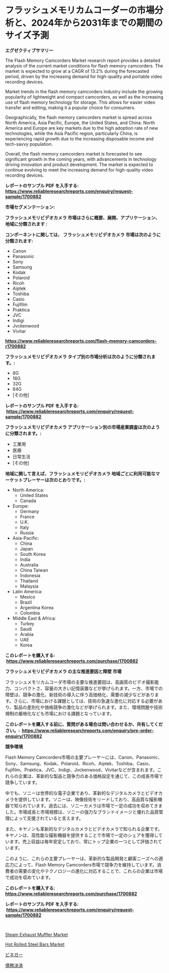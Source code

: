 <p><h1>フラッシュメモリカムコーダーの市場分析と、2024年から2031年までの期間のサイズ予測</h1></p><p><strong>エグゼクティブサマリー</strong></p>
<p><p>The Flash Memory Camcorders Market research report provides a detailed analysis of the current market conditions for flash memory camcorders. The market is expected to grow at a CAGR of 13.2% during the forecasted period, driven by the increasing demand for high-quality and portable video recording devices.</p><p>Market trends in the flash memory camcorders industry include the growing popularity of lightweight and compact camcorders, as well as the increasing use of flash memory technology for storage. This allows for easier video transfer and editing, making it a popular choice for consumers.</p><p>Geographically, the flash memory camcorders market is spread across North America, Asia Pacific, Europe, the United States, and China. North America and Europe are key markets due to the high adoption rate of new technologies, while the Asia Pacific region, particularly China, is experiencing rapid growth due to the increasing disposable income and tech-savvy population.</p><p>Overall, the flash memory camcorders market is forecasted to see significant growth in the coming years, with advancements in technology driving innovation and product development. The market is expected to continue evolving to meet the increasing demand for high-quality video recording devices.</p></p>
<p><strong>レポートのサンプル PDF を入手する: <a href="https://www.reliableresearchreports.com/enquiry/request-sample/1700882">https://www.reliableresearchreports.com/enquiry/request-sample/1700882</a></strong></p>
<p><strong>市場セグメンテーション:</strong></p>
<p><strong> フラッシュメモリビデオカメラ 市場はさらに概要、展開、アプリケーション、地域に分類されます :</strong></p>
<p><strong>コンポーネントに関しては、 フラッシュメモリビデオカメラ 市場は次のように分類されます: &nbsp;</strong></p>
<p><ul><li>Canon</li><li>Panasonic</li><li>Sony</li><li>Samsung</li><li>Kodak</li><li>Polaroid</li><li>Ricoh</li><li>Aiptek</li><li>Toshiba</li><li>Casio</li><li>Fujifilm</li><li>Praktica</li><li>JVC</li><li>Indigi</li><li>Jvckenwood</li><li>Vivitar</li></ul></p>
<p><strong><a href="https://www.reliableresearchreports.com/flash-memory-camcorders-r1700882">https://www.reliableresearchreports.com/flash-memory-camcorders-r1700882</a></strong></p>
<p><strong> フラッシュメモリビデオカメラ タイプ別の市場分析は次のように分類されます。:</strong></p>
<p><ul><li>8G</li><li>16G</li><li>32G</li><li>64G</li><li>[その他]</li></ul></p>
<p><strong>レポートのサンプル PDF を入手する: &nbsp;<a href="https://www.reliableresearchreports.com/enquiry/request-sample/1700882">https://www.reliableresearchreports.com/enquiry/request-sample/1700882</a></strong></p>
<p><strong> フラッシュメモリビデオカメラ アプリケーション別の市場産業調査は次のように分類されます。:</strong></p>
<p><ul><li>工業用</li><li>医療</li><li>日常生活</li><li>[その他]</li></ul></p>
<p><strong>地域に関して言えば、フラッシュメモリビデオカメラ 地域ごとに利用可能なマーケットプレーヤーは次のとおりです。:</strong></p>
<p><ul>
    <li>
        North America:
        <ul>
            <li>United States</li>
            <li>Canada</li>
        </ul>
    </li>
    <li>
        Europe:
        <ul>
            <li>Germany</li>
            <li>France</li>
            <li>U.K.</li>
            <li>Italy</li>
            <li>Russia</li>
        </ul>
    </li>
    <li>
        Asia-Pacific:
        <ul>
            <li>China</li>
            <li>Japan</li>
            <li>South Korea</li>
            <li>India</li>
            <li>Australia</li>
            <li>China Taiwan</li>
            <li>Indonesia</li>
            <li>Thailand</li>
            <li>Malaysia</li>
        </ul>
    </li>
    <li>
        Latin America:
        <ul>
            <li>Mexico</li>
            <li>Brazil</li>
            <li>Argentina Korea</li>
            <li>Colombia</li>
        </ul>
    </li>
    <li>
        Middle East & Africa:
        <ul>
            <li>Turkey</li>
            <li>Saudi</li>
            <li>Arabia</li>
            <li>UAE</li>
            <li>Korea</li>
        </ul>
    </li>
    </ul></p>
<p><strong>このレポートを購入する: &nbsp;<a href="https://www.reliableresearchreports.com/purchase/1700882">https://www.reliableresearchreports.com/purchase/1700882</a></strong></p>
<p><strong>フラッシュメモリビデオカメラ の主な推進要因と障壁 市場</strong></p>
<p><p>フラッシュメモリカムコーダ市場の主要な推進要因は、高画質のビデオ撮影能力、コンパクトさ、容量の大きい記憶装置などが挙げられます。一方、市場での障壁は、競争の激化、新技術の導入に伴う高価格化、需要の減少などがあります。さらに、市場における課題としては、技術の急速な進化に対応する必要があり、製品の差別化や価格競争の激化などが挙げられます。また、環境問題や技術規制の厳格化なども市場における課題となっています。</p></p>
<p><strong>このレポートを購入する前に、質問がある場合は問い合わせるか、共有してください。:&nbsp; <a href="https://www.reliableresearchreports.com/enquiry/pre-order-enquiry/1700882">https://www.reliableresearchreports.com/enquiry/pre-order-enquiry/1700882</a></strong></p>
<p><strong>競争環境</strong></p>
<p><p>Flash Memory Camcorders市場の主要プレーヤーには、Canon、Panasonic、Sony、Samsung、Kodak、Polaroid、Ricoh、Aiptek、Toshiba、Casio、Fujifilm、Praktica、JVC、Indigi、Jvckenwood、Vivitarなどが含まれます。これらの企業は、革新的な製品と競争力のある価格設定を通じて、この成長市場で競争しています。</p><p>中でも、ソニーは世界的な電子企業であり、革新的なデジタルカメラとビデオカメラを提供しています。ソニーは、映像技術をリードしており、高品質な撮影機器で知られています。過去には、ソニーカメラは市場で一定の成功を収めてきました。市場成長と市場規模は、ソニーの強力なブランドイメージと優れた品質管理によって支援されていると言えます。</p><p>また、キヤノンも革新的なデジタルカメラとビデオカメラで知られる企業です。キヤノンは、高性能な撮影機器を提供することで市場で一定のシェアを獲得しています。売上収益は毎年安定しており、常にトップ企業の一つとして評価されています。</p><p>このように、これらの主要プレーヤーは、革新的な製品開発と顧客ニーズへの適応力によって、Flash Memory Camcorders市場で競争力を維持しています。消費者の需要の変化やテクノロジーの進化に対応することで、これらの企業は市場で成功を収めています。</p></p>
<p><strong>このレポートを購入する: &nbsp; <a href="https://www.reliableresearchreports.com/purchase/1700882">https://www.reliableresearchreports.com/purchase/1700882</a></strong></p>
<p><strong>レポートのサンプル PDF を入手する: &nbsp;<a href="https://www.reliableresearchreports.com/enquiry/request-sample/1700882">https://www.reliableresearchreports.com/enquiry/request-sample/1700882</a></strong><strong></strong></p>
<p>&nbsp;</p>
<p><p><a href="https://view.publitas.com/reportprime-1/steam-exhaust-muffler-market-insights-market-players-and-forecast-till-2031/">Steam Exhaust Muffler Market</a></p><p><a href="https://metal-farmhouse-e95.notion.site/Hot-Rolled-Steel-Bars-Market-Size-Share-Trends-Analysis-Report-By-Application-Regional-Outlook--7bf76ae23c0c488b8cf1565063cad567">Hot Rolled Steel Bars Market</a></p><p><a href="https://medium.com/@neilmartin36/%E9%85%A2%E5%B8%82%E5%A0%B4%E8%A6%8F%E6%A8%A1-%E5%B8%82%E5%A0%B4%E3%81%AE%E8%A6%8B%E9%80%9A%E3%81%97%E3%81%A8%E5%B8%82%E5%A0%B4%E4%BA%88%E6%B8%AC-2024%E5%B9%B4%E3%81%8B%E3%82%892031%E5%B9%B4-3ba906381922">ビネガー</a></p><p><a href="https://medium.com/@camerondowd204/%E8%B2%A0%E5%82%B5%E8%A7%A3%E6%B1%BA%E5%B8%82%E5%A0%B4%E3%82%B7%E3%82%A7%E3%82%A2%E3%81%AE%E9%80%B2%E5%8C%96%E3%81%A8%E5%B8%82%E5%A0%B4%E6%88%90%E9%95%B7%E3%83%88%E3%83%AC%E3%83%B3%E3%83%892024%E5%B9%B4-2031%E5%B9%B4-e5985c4fc617">債務決済</a></p></p>